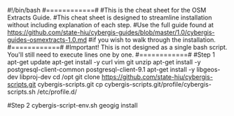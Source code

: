 #!/bin/bash
#============#
#This is the cheat sheet for the OSM Extracts Guide.
#This cheat sheet is designed to streamline installation without including explanation of each step.
#Use the full guide found at https://github.com/state-hiu/cybergis-guides/blob/master/1.0/cybergis-guides-osmextracts-1.0.md
#if you wish to walk through the installation.
#============#
#Important!  This is not designed as a single bash script.  You'll still need to execute lines one by one.
#============#
#Step 1
apt-get update
apt-get install -y curl vim git unzip
apt-get install -y postgresql-client-common postgresql-client-9.1
apt-get install -y libgeos-dev libproj-dev
cd /opt
git clone https://github.com/state-hiu/cybergis-scripts.git cybergis-scripts.git
cp cybergis-scripts.git/profile/cybergis-scripts.sh /etc/profile.d/

#Step 2
cybergis-script-env.sh geogig install
